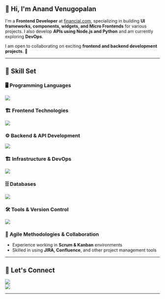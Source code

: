 ## 👋 Hi, I'm Anand Venugopalan  

I'm a **Frontend Developer** at [financial.com](https://financial.com/), specializing in building **UI frameworks, components, widgets, and Micro Frontends** for various projects. I also develop **APIs using Node.js and Python** and am currently exploring **DevOps**.  

I am open to collaborating on exciting **frontend and backend development projects**. 🚀  

---

## 🔹 Skill Set  

### 🖥️ **Programming Languages**  
<p align="left">
  <img src="https://skillicons.dev/icons?i=js,ts,python" />
</p>  

### 🏗️ **Frontend Technologies**  
<p align="left">
  <img src="https://skillicons.dev/icons?i=html,css,scss,angular,vue,react" />
</p>  

### ⚙️ **Backend & API Development**  
<p align="left">
  <img src="https://skillicons.dev/icons?i=nodejs,express,flask" />
</p>  

### 🏗️ **Infrastructure & DevOps**  
<p align="left">
  <img src="https://skillicons.dev/icons?i=docker,kubernetes,jenkins,terraform,ansible" />
</p>  

### 🗄️ **Databases**  
<p align="left">
  <img src="https://skillicons.dev/icons?i=mysql,mongodb,elasticsearch" />
</p>  

### 🛠️ **Tools & Version Control**  
<p align="left">
  <img src="https://skillicons.dev/icons?i=git,linux" />
</p>  

### 📌 **Agile Methodologies & Collaboration**  
- Experience working in **Scrum & Kanban** environments  
- Skilled in using **JIRA, Confluence**, and other project management tools  

---

## 🤝 Let's Connect  

<a href="https://www.linkedin.com/in/anand-v-89330b16"><img src="https://skillicons.dev/icons?i=linkedin" /></a>  
<a href="mailto:anandvg46@gmail.com"><img src="https://skillicons.dev/icons?i=gmail" /></a>  

---
